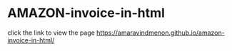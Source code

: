 # AMAZON-invoice-in-html

click the link to view the page
https://amaravindmenon.github.io/amazon-invoice-in-html/
